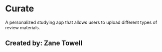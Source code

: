 # Curate  

A personalized studying app that allows users to upload different types of review materials.  

## Created by: Zane Towell  

